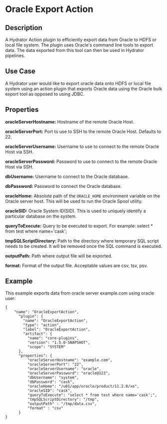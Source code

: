 # Oracle Export Action


Description
-----------
A Hydrator Action plugin to efficiently export data from Oracle to HDFS or local file system.
The plugin uses Oracle's command line tools to export data.
The data exported from this tool can then be used in Hydrator pipelines.


Use Case
--------
A Hydrator user would like to export oracle data onto HDFS or local file system using an action plugin
that exports Oracle data using the Oracle bulk export tool as opposed to using JDBC.


Properties
----------

**oracleServerHostname:** Hostname of the remote Oracle Host.

**oracleServerPort:** Port to use to SSH to the remote Oracle Host. Defaults to 22.

**oracleServerUsername:** Username to use to connect to the remote Oracle Host via SSH.

**oracleServerPassword:** Password to use to connect to the remote Oracle Host via SSH.

**dbUsername:** Username to connect to the Oracle database.

**dbPassword:** Password to connect the Oracle database.

**oracleHome:** Absolute path of the ``ORACLE_HOME`` environment variable on the Oracle server host.
This will be used to run the Oracle Spool utility.

**oracleSID:** Oracle System ID(SID). This is used to uniquely identify a particular database on the system.

**queryToExecute:** Query to be executed to export.
For example: select * from test where name='cask';

**tmpSQLScriptDirectory:** Path to the directory where temporary SQL script needs to be created. It will be removed
once the SQL command is executed.

**outputPath:** Path where output file will be exported.

**format:** Format of the output file. Acceptable values are csv, tsv, psv.


Example
-------
This example exports data from oracle server example.com using oracle user:

    {
        "name": "OracleExportAction",
          "plugin": {
            "name": "OracleExportAction",
            "type": "action",
            "label": "OracleExportAction",
            "artifact": {
              "name": "core-plugins",
              "version": "1.5.0-SNAPSHOT",
              "scope": "SYSTEM"
          },
          "properties": {
              "oracleServerHostname": "example.com",
              "oracleServerPort": "22",
              "oracleServerUsername": "oracle",
              "oracleServerPassword": "oracle@123",
              "dbUsername": "system",
              "dbPassword": "cask",
              "oracleHome": "/u01/app/oracle/product/11.2.0/xe",
              "oracleSID": "cask",
              "queryToExecute": "select * from test where name='cask';",
              "tmpSQLScriptDirectory": "/tmp",
              "outputPath" : "/tmp/data.csv",
              "format" : "csv"
          }
    }